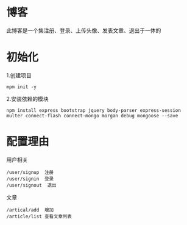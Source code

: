 # 博客
此博客是一个集注册、登录、上传头像、发表文章、退出于一体的
# 初始化
1.创建项目
```
mpm init -y
```
2.安装依赖的模块
```
npm install express bootstrap jquery body-parser express-session multer connect-flash connect-mongo morgan debug mongoose --save
```
# 配置理由
用户相关
```
/user/signup  注册
/user/signin  登录
/user/signout  退出
```
文章
```
/artical/add  增加
/article/list 查看文章列表
```